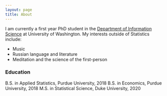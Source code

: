 ```yaml
---
layout: page
title: About
---
```


I am currently a first year PhD student in the [Department of Information Science](https://stat.duke.edu) at University of Washington. 
My interests outside of Statistics include:

- Music
- Russian language and literature
- Meditation and the science of the first-person

### Education

B.S. in Applied Statistics, Purdue University, 2018
B.S. in Economics, Purdue University, 2018
M.S. in Statistical Science, Duke University, 2020
